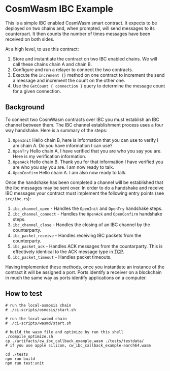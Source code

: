 # CosmWasm IBC Example

This is a simple IBC enabled CosmWasm smart contract. It expects to be
deployed on two chains and, when prompted, will send messages to its
counterpart. It then counts the number of times messages have been
received on both sides.

At a high level, to use this contract:

1. Store and instantiate the contract on two IBC enabled chains. We
   will call these chains chain A and chain B.
2. Configure and run a relayer to connect the two contracts.
3. Execute the `Increment {}` method on one contract to increment the
   send a message and increment the count on the other one.
4. Use the `GetCount { connection }` query to determine the message
   count for a given connection.

## Background

To connect two CosmWasm contracts over IBC you must establish an IBC
channel between them. The IBC channel establishment process uses a
four way handshake. Here is a summary of the steps:

1. `OpenInit` Hello chain B, here is information that you can use to
   verify I am chain A. Do you have information I can use?
2. `OpenTry` Hello chain A, I have verified that you are who you say
   you are. Here is my verification information.
3. `OpenAck` Hello chain B. Thank you for that information I have
   verified you are who you say you are. I am now ready to talk.
4. `OpenConfirm` Hello chain A. I am also now ready to talk.

Once the handshake has been completed a channel will be established
that the ibc messages may be sent over. In order to do a handshake and
receive IBC messages your contract must implement the following entry
points (see `src/ibc.rs`):

1. `ibc_channel_open` - Handles the `OpenInit` and `OpenTry` handshake
   steps.
2. `ibc_channel_connect` - Handles the `OpenAck` and `OpenConfirm`
   handshake steps.
3. `ibc_channel_close` - Handles the closing of an IBC channel by the
   counterparty.
4. `ibc_packet_receive` - Handles receiving IBC packets from the
   counterparty.
5. `ibc_packet_ack` - Handles ACK messages from the countarparty. This
   is effectively identical to the ACK message type in
   [TCP](https://developer.mozilla.org/en-US/docs/Glossary/TCP_handshake).
6. `ibc_packet_timeout` - Handles packet timeouts.

Having implemented these methods, once you instantiate an instance of
the contract it will be assigned a port. Ports identify a receiver on
a blockchain in much the same way as ports identify applications on a
computer.

## How to test

```shell
# run the local-osmosis chain
# ./ci-scripts/osmosis/start.sh

# run the local-wasmd chain
# ./ci-scripts/wasmd/start.sh

# build the wasm file and optimize by run this shell
./compile_optimize.sh
cp ./artifacts/cw_ibc_callback_example.wasm ./tests/testdata/
# if you use apple silicon, cw_ibc_callback_example-aarch64.wasm 

cd ./tests
npm run build
npm run test:unit
```
